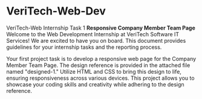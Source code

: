 # VeriTech-Web-Dev
VeriTech-Web Internship Task 1
 **Responsive Company Member Team Page**
   Welcome to the Web Development Internship at VeriTech Software IT Services! We
are excited to have you on board. This document provides guidelines for your
internship tasks and the reporting process.


Your first project task is to develop a responsive web page for the Company Member Team
Page. The design reference is provided in the attached file named "designed-1." Utilize HTML
and CSS to bring this design to life, ensuring responsiveness across various devices. This
project allows you to showcase your coding skills and creativity while adhering to the design
reference.